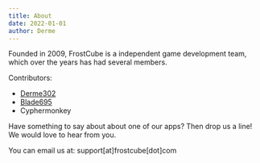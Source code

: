 ```yaml
---
title: About
date: 2022-01-01
author: Derme
---
```


Founded in 2009, FrostCube is a independent game development team, which over the years has had several members.

Contributors:

- [Derme302](https://twitter.com/Derme302)
- [Blade695](https://twitter.com/barlo695)
- Cyphermonkey

Have something to say about about one of our apps? Then drop us a line! We would love to hear from you.

You can email us at: support[at]frostcube[dot]com
